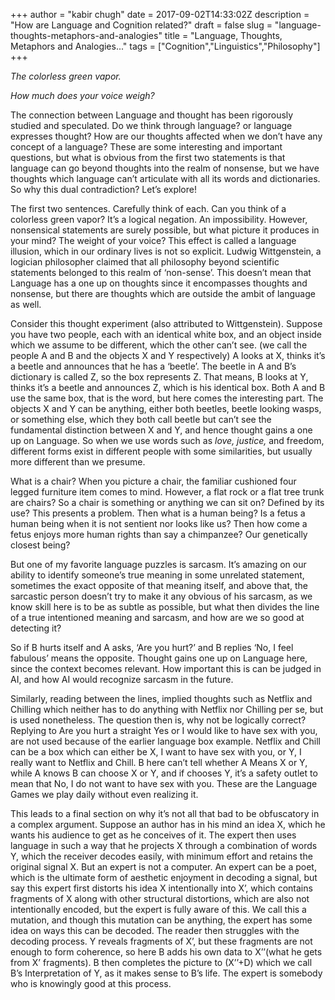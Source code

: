+++
author = "kabir chugh"
date = 2017-09-02T14:33:02Z
description = "How are Language and Cognition related?"
draft = false
slug = "language-thoughts-metaphors-and-analogies"
title = "Language, Thoughts, Metaphors and Analogies..."
tags = ["Cognition","Linguistics","Philosophy"]
+++


<p><em>The colorless green vapor. </em></p>
<p><em>How much does your voice weigh?</em></p>
<p>The connection between Language and thought has been rigorously studied and speculated. Do we think through language? or language expresses thought? How are our thoughts affected when we don&#8217;t have any concept of a language? These are some interesting and important questions, but what is obvious from the first two statements is that language can go beyond thoughts into the realm of nonsense, but we have thoughts which language can&#8217;t articulate with all its words and dictionaries. So why this dual contradiction? Let&#8217;s explore!</p>
<p>The first two sentences. Carefully think of each. Can you think of a colorless green vapor? It’s a logical negation. An impossibility. However, nonsensical statements are surely possible, but what picture it produces in your mind? The weight of your voice? This effect is called a language illusion, which in our ordinary lives is not so explicit. Ludwig Wittgenstein, a logician philosopher claimed that all philosophy beyond scientific statements belonged to this realm of ‘non-sense’. This doesn’t mean that Language has a one up on thoughts since it encompasses thoughts and nonsense, but there are thoughts which are outside the ambit of language as well.</p>
<p>Consider this thought experiment (also attributed to Wittgenstein). Suppose you have two people, each with an identical white box, and an object inside which we assume to be different, which the other can’t see. (we call the people A and B and the objects X and Y respectively) A looks at X, thinks it’s a beetle and announces that he has a ‘beetle’. The beetle in A and B’s dictionary is called Z, so the box represents Z. That means, B looks at Y, thinks it’s a beetle and announces Z, which is his identical box. Both A and B use the same box, that is the word, but here comes the interesting part. The objects X and Y can be anything, either both beetles, beetle looking wasps, or something else, which they both call beetle but can’t see the fundamental distinction between X and Y, and hence thought gains a one up on Language. So when we use words such as <em>love, justice, </em>and freedom, different forms exist in different people with some similarities, but usually more different than we presume.</p>
<p>What is a chair? When you picture a chair, the familiar cushioned four legged furniture item comes to mind. However, a flat rock or a flat tree trunk are chairs? So a chair is something or anything we can sit on? Defined by its use? This presents a problem. Then what is a human being? Is a fetus a human being when it is not sentient nor looks like us? Then how come a fetus enjoys more human rights than say a chimpanzee? Our genetically closest being?</p>
<p>But one of my favorite language puzzles is sarcasm. It’s amazing on our ability to identify someone’s true meaning in some unrelated statement, sometimes the exact opposite of that meaning itself, and above that, the sarcastic person doesn’t try to make it any obvious of his sarcasm, as we know skill here is to be as subtle as possible, but what then divides the line of a true intentioned meaning and sarcasm, and how are we so good at detecting it?</p>
<p>So if B hurts itself and A asks, ‘Are you hurt?’ and B replies ‘No, I feel fabulous’ means the opposite. Thought gains one up on Language here, since the context becomes relevant. How important this is can be judged in AI, and how AI would recognize sarcasm in the future.</p>
<p>Similarly, reading between the lines, implied thoughts such as Netflix and Chilling which neither has to do anything with Netflix nor Chilling per se, but is used nonetheless. The question then is, why not be logically correct? Replying to Are you hurt a straight Yes or I would like to have sex with you, are not used because of the earlier language box example. Netflix and Chill can be a box which can either be X, I want to have sex with you, or Y, I really want to Netflix and Chill. B here can’t tell whether A Means X or Y, while A knows B can choose X or Y, and if chooses Y, it’s a safety outlet to mean that No, I do not want to have sex with you. These are the Language Games we play daily without even realizing it.</p>
<p>This leads to a final section on why it’s not all that bad to be obfuscatory in a complex argument. Suppose an author has in his mind an idea X, which he wants his audience to get as he conceives of it. The expert then uses language in such a way that he projects X through a combination of words Y, which the receiver decodes easily, with minimum effort and retains the original signal X. But an expert is not a computer. An expert can be a poet, which is the ultimate form of aesthetic enjoyment in decoding a signal, but say this expert first distorts his idea X intentionally into X’, which contains fragments of X along with other structural distortions, which are also not intentionally encoded, but the expert is fully aware of this. We call this a mutation, and though this mutation can be anything, the expert has some idea on ways this can be decoded. The reader then struggles with the decoding process. Y reveals fragments of X&#8217;, but these fragments are not enough to form coherence, so here B adds his own data to X’’(what he gets from X’ fragments). B then completes the picture to (X’’+D) which we call B’s Interpretation of Y, as it makes sense to B’s life. The expert is somebody who is knowingly good at this process.</p>



